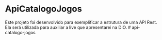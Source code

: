 # ApiCatalogoJogos
Este projeto foi desenvolvido para exemplificar a estrutura de uma API Rest. Ela será utilizada para auxiliar a live que apresentarei na DIO.
#   a p i - c a t a l o g o - j o g o s  
 